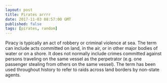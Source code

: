 ```yaml
---
layout: post
title: Pirates arrrr
date: 2017-11-03 08:57:00 GMT
published: false
tags: [pirates, random]
---
```


Piracy is typically an act of robbery or criminal violence at sea. The term can include acts committed on land, in the air, or in other major bodies of water or on a shore. It does not normally include crimes committed against persons traveling on the same vessel as the perpetrator (e.g. one passenger stealing from others on the same vessel). The term has been used throughout history to refer to raids across land borders by non-state agents.